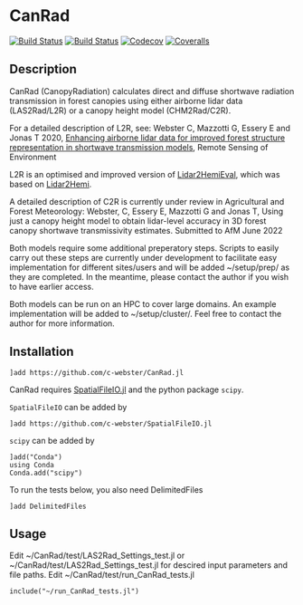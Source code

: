 # CanRad

[![Build Status](https://travis-ci.com/c-webster/CanRad.jl.svg?branch=master)](https://travis-ci.com/c-webster/CanRad.jl)
[![Build Status](https://ci.appveyor.com/api/projects/status/github/c-webster/CanRad.jl?svg=true)](https://ci.appveyor.com/project/c-webster/CanRad-jl)
[![Codecov](https://codecov.io/gh/c-webster/CanRad.jl/branch/master/graph/badge.svg)](https://codecov.io/gh/c-webster/CanRad.jl)
[![Coveralls](https://coveralls.io/repos/github/c-webster/CanRad.jl/badge.svg?branch=master)](https://coveralls.io/github/c-webster/CanRad.jl?branch=master)


## Description

CanRad (CanopyRadiation) calculates direct and diffuse shortwave radiation transmission in forest canopies using either airborne lidar data (LAS2Rad/L2R) or a canopy height model (CHM2Rad/C2R). 

For a detailed description of L2R, see:
Webster C, Mazzotti G, Essery E and Jonas T 2020, [Enhancing airborne lidar data for improved forest structure representation in shortwave transmission models](https://doi.org/10.1016/j.rse.2020.112017), Remote Sensing of Environment 

L2R is an optimised and improved version of [Lidar2HemiEval](https://github.com/c-webster/Lidar2HemiEval), which was based on [Lidar2Hemi](https://github.com/Tobias-Jonas-SLF/Lidar2Hemi).

A detailed description of C2R is currently under review in Agricultural and Forest Meteorology:
Webster, C, Essery E, Mazzotti G and Jonas T, Using just a canopy height model to obtain lidar-level accuracy in 3D forest canopy shortwave transmissivity estimates. Submitted to AfM June 2022

Both models require some additional preperatory steps. Scripts to easily carry out these steps are currently under development to facilitate easy implementation for different sites/users and will be added ~/setup/prep/ as they are completed. In the meantime, please contact the author if you wish to have earlier access. 

Both models can be run on an HPC to cover large domains. An example implementation will be added to ~/setup/cluster/. Feel free to contact the author for more information.


## Installation

```
]add https://github.com/c-webster/CanRad.jl
```

CanRad requires [SpatialFileIO.jl](https://github.com/c-webster/SpatialFileIO.jl) and the python package `scipy`. 

`SpatialFileIO` can be added by
```
]add https://github.com/c-webster/SpatialFileIO.jl
```

`scipy` can be added by
```
]add("Conda")
using Conda
Conda.add("scipy")
```

To run the tests below, you also need DelimitedFiles
```
]add DelimitedFiles
```

## Usage

Edit ~/CanRad/test/LAS2Rad_Settings_test.jl or ~/CanRad/test/LAS2Rad_Settings_test.jl for descired input parameters and file paths. 
Edit ~/CanRad/test/run_CanRad_tests.jl 

```
include("~/run_CanRad_tests.jl")
```
